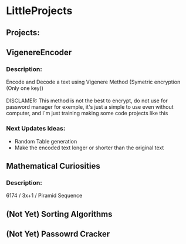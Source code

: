 # LittleProjects
## Projects:
## VigenereEncoder
### Description:
Encode and Decode a text using Vigenere Method (Symetric encryption (Only one key))<br><br>
DISCLAMER: This method is not the best to encrypt, do not use for password manager for exemple, it's just a simple to use even without computer, and I´m just training making some code projects like this
### Next Updates Ideas:
 - Random Table generation
 - Make the encoded text longer or shorter than the original text
## Mathematical Curiosities
### Description:
6174 / 3x+1 / Piramid Sequence
## (Not Yet) Sorting Algorithms
## (Not Yet) Passowrd Cracker

